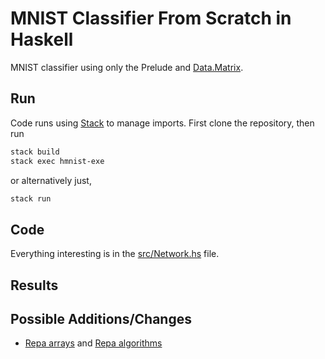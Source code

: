 # MNIST Classifier From Scratch in Haskell
MNIST classifier using only the Prelude and [Data.Matrix](https://hackage.haskell.org/package/matrix-0.3.6.1).

## Run
Code runs using [Stack](https://docs.haskellstack.org/en/stable/README/) to manage imports. First clone the repository, then run

```zsh
stack build
stack exec hmnist-exe
```
or alternatively just,

```zsh
stack run
```

## Code
Everything interesting is in the [src/Network.hs](src/Network.hs) file. 

## Results

## Possible Additions/Changes
- [Repa arrays](https://hackage.haskell.org/package/repa) and [Repa algorithms](https://hackage.haskell.org/package/repa-algorithms-3.4.1.3)

